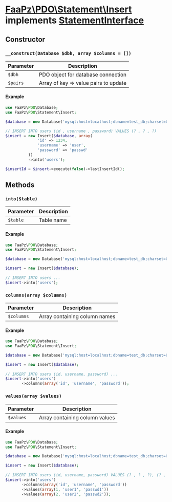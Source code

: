 # [FaaPz\PDO\Statement\Insert](../../src/Statement/Insert.php) implements [StatementInterface](../StatementInterface.md)

## Constructor

### `__construct(Database $dbh, array $columns = [])`

Parameter    | Description
------------ | -----------------------------------------
`$dbh`       | PDO object for database connection
`$pairs`     | Array of key => value pairs to update

#### Example

```php
use FaaPz\PDO\Database;
use FaaPz\PDO\Statement\Insert;

$database = new Database('mysql:host=localhost;dbname=test_db;charset=UTF8');

// INSERT INTO users (id , username , password) VALUES (? , ? , ?)
$insert = new Insert($database, array(
              'id' => 1234,
              'username' => 'user',
              'password' => 'passwd'
          ))
          ->into('users');

$insertId = $insert->execute(false)->lastInsertId();
```

## Methods

### `into($table)`

Parameter    | Description
------------ | -----------------------------------------
`$table`     | Table name

#### Example

```php
use FaaPz\PDO\Database;
use FaaPz\PDO\Statement\Insert;

$database = new Database('mysql:host=localhost;dbname=test_db;charset=UTF8');

$insert = new Insert($database);
             
// INSERT INTO users ...
$insert->into('users');
```


### `columns(array $columns)`

Parameter    | Description
------------ | -----------------------------------------
`$columns`   | Array containing column names

#### Example

```php
use FaaPz\PDO\Database;
use FaaPz\PDO\Statement\Insert;

$database = new Database('mysql:host=localhost;dbname=test_db;charset=UTF8');

$insert = new Insert($database);
             
// INSERT INTO users (id, username, password) ...
$insert->into('users')
       ->columns(array('id', 'username', 'password'));
```

### `values(array $values)`

Parameter    | Description
------------ | -----------------------------------------
`$values`    | Array containing column values

#### Example

```php
use FaaPz\PDO\Database;
use FaaPz\PDO\Statement\Insert;

$database = new Database('mysql:host=localhost;dbname=test_db;charset=UTF8');

$insert = new Insert($database);
             
// INSERT INTO users (id, username, password) VALUES (? , ? , ?), (? , ? , ?)
$insert->into('users')
       ->columns(array('id', 'username', 'password'))
       ->values(array(1, 'user1', 'passwd1'))
       ->values(array(2, 'user2', 'passwd2'));
```
